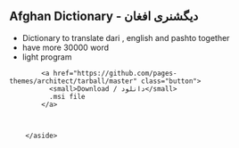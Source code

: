 ## Afghan Dictionary - دیگشنری افغان
 - Dictionary to translate dari , english and pashto together
 - have more 30000 word
 - light program

<a href="https://github.com/rahmanrezaee/afghan_dic" class="button"><small></small></a>

<aside id="sidebar">
          
            
            <a href="https://github.com/pages-themes/architect/tarball/master" class="button">
              <small>Download / دانلود</small>
              .msi file
            </a>
          

          
        </aside>
